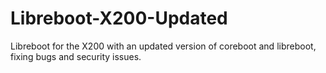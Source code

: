 # Libreboot-X200-Updated
Libreboot for the X200 with an updated version of coreboot and libreboot, fixing bugs and security issues.
